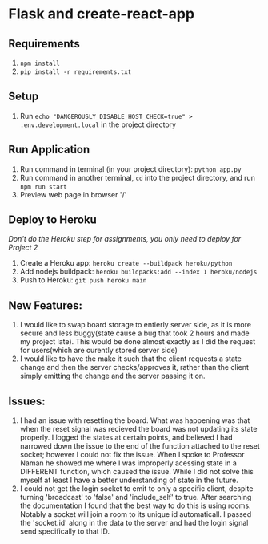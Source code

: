 # Flask and create-react-app

## Requirements
1. `npm install`
2. `pip install -r requirements.txt`

## Setup
1. Run `echo "DANGEROUSLY_DISABLE_HOST_CHECK=true" > .env.development.local` in the project directory

## Run Application
1. Run command in terminal (in your project directory): `python app.py`
2. Run command in another terminal, `cd` into the project directory, and run `npm run start`
3. Preview web page in browser '/'

## Deploy to Heroku
*Don't do the Heroku step for assignments, you only need to deploy for Project 2*
1. Create a Heroku app: `heroku create --buildpack heroku/python`
2. Add nodejs buildpack: `heroku buildpacks:add --index 1 heroku/nodejs`
3. Push to Heroku: `git push heroku main`

## New Features:
1. I would like to swap board storage to entierly server side, as it is more secure and less buggy(state cause a bug that took 2 hours and made my project late). This would be done almost exactly as I did the request for users(which are curently stored server side)
2. I would like to have the make it such that the client requests a state change and then the server checks/approves it, rather than the client simply emitting the change and the server passing it on.

## Issues:
1. I had an issue with resetting the board. What was happening was that when the reset signal was recieved the board was not updating its state properly. 
I logged the states at certain points, and believed I had narrowed down the issue to the end of the function attached to the reset socket; however I could not fix the issue.
When I spoke to Professor Naman he showed me where I was improperly acessing state in a DIFFERENT function, which caused the issue. 
While I did not solve this myself at least I have a better understanding of state in the future.
2. I could not get the login socket to emit to only a specific client, despite turning 'broadcast' to 'false' and 'include_self' to true.
After searching the documentation I found that the best way to do this is using rooms. Notably a socket will join a room to its unique id automaticall.
I passed the 'socket.id' along in the data to the server and had the login signal send specifically to that ID.